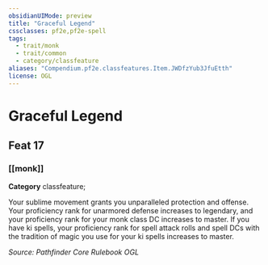 ```yaml
---
obsidianUIMode: preview
title: "Graceful Legend"
cssclasses: pf2e,pf2e-spell
tags:
  - trait/monk
  - trait/common
  - category/classfeature
aliases: "Compendium.pf2e.classfeatures.Item.JWDfzYub3JfuEtth"
license: OGL
---
```

# Graceful Legend
## Feat 17
### [[monk]]

**Category** classfeature; 




Your sublime movement grants you unparalleled protection and offense. Your proficiency rank for unarmored defense increases to legendary, and your proficiency rank for your monk class DC increases to master. If you have ki spells, your proficiency rank for spell attack rolls and spell DCs with the tradition of magic you use for your ki spells increases to master.

*Source: Pathfinder Core Rulebook*
*OGL*
